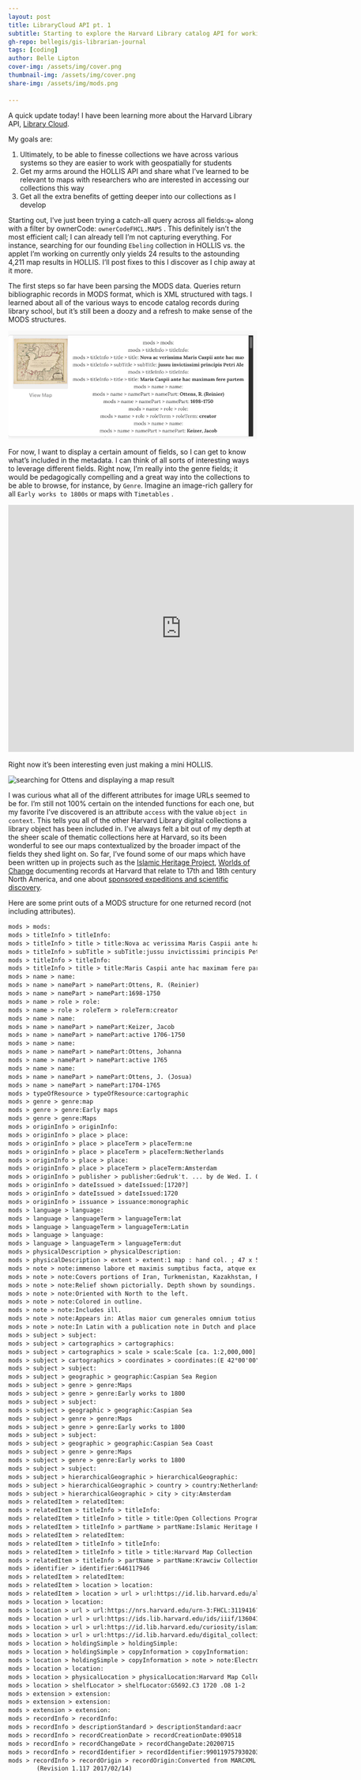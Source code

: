 ```yaml
---
layout: post
title: LibraryCloud API pt. 1
subtitle: Starting to explore the Harvard Library catalog API for working with maps
gh-repo: bellegis/gis-librarian-journal
tags: [coding]
author: Belle Lipton
cover-img: /assets/img/cover.png
thumbnail-img: /assets/img/cover.png
share-img: /assets/img/mods.png

---
```



A quick update today! I have been learning more about the Harvard Library API, [Library Cloud](https://harvardwiki.atlassian.net/wiki/spaces/LibraryStaffDoc/pages/43287734/LibraryCloud+APIs). 

My goals are:

1. Ultimately, to be able to finesse collections we have across various systems so they are easier to work with geospatially for students
2. Get my arms around the HOLLIS API and share what I’ve learned to be relevant to maps with researchers who are interested in accessing our collections this way
3. Get all the extra benefits of getting deeper into our collections as I develop

Starting out, I’ve just been trying a catch-all query across all fields:`q=` along with a filter by ownerCode: `ownerCodeFHCL.MAPS` . This definitely isn’t the most efficient call; I can already tell I’m not capturing everything. For instance, searching for our founding `Ebeling` collection in HOLLIS vs. the applet I’m working on currently only yields 24 results to the astounding 4,211 map results in HOLLIS. I’ll post fixes to this I discover as I chip away at it more.

The first steps so far have been parsing the MODS data. Queries return bibliographic records in MODS format, which is XML structured with tags. I learned about all of the various ways to encode catalog records during library school, but it’s still been a doozy and a refresh to make sense of the MODS structures.

![many hierarchical attributes about a library record](./assets/img/mods.png)

For now, I want to display a certain amount of fields, so I can get to know what’s included in the metadata. I can think of all sorts of interesting ways to leverage different fields. Right now, I’m really into the genre fields; it would be pedagogically compelling and a great way into the collections to be able to browse, for instance, by `Genre`. Imagine an image-rich gallery for all `Early works to 1800s` or maps with `Timetables` .

<iframe src="https://uv-v4.netlify.app/uv.html#?manifest=https://iiif.lib.harvard.edu/manifests/ids:482179709&c=0&m=0&cv=0&config=&locales=en-GB:English (GB),cy-GB:Cymraeg,fr-FR:Français (FR),pl-PL:Polski,sv-SE:Svenska&xywh=-246,-61,8180,5070&r=0" width="700" height="500" allowfullscreen frameborder="0"></iframe>

Right now it’s been interesting even just making a mini HOLLIS. 

![searching for Ottens and displaying a map result](./assets/img/search.gif)

I was curious what all of the different attributes for image URLs seemed to be for. I’m still not 100% certain on the intended functions for each one, but my favorite I’ve discovered is an attribute `access` with the value `object in context`. This tells you all of the other Harvard Library digital collections a library object has been included in. I’ve always felt a bit out of my depth at the sheer scale of thematic collections here at Harvard, so its been wonderful to see our maps contextualized by the broader impact of the fields they shed light on. So far, I’ve found some of our maps which have been written up in projects such as the [Islamic Heritage Project](https://curiosity.lib.harvard.edu/islamic-heritage-project?utm_source=library.harvard), [Worlds of Change](https://curiosity.lib.harvard.edu/worlds-of-change) documenting records at Harvard that relate to 17th and 18th century North America, and one about [sponsored expeditions and scientific discovery](https://library.harvard.edu/collections/expeditions-and-discoveries-sponsored-exploration-and-scientific-discovery-modern-age). 

Here are some print outs of a MODS structure for one returned record (not including attributes).


``` xml
mods > mods:
mods > titleInfo > titleInfo:
mods > titleInfo > title > title:Nova ac verissima Maris Caspii ante hac maximam fere partem nobis incogniti ac regionum adjacentium delineatio
mods > titleInfo > subTitle > subTitle:jussu invictissimi principis Petri Alexii fil. magni Russorum imperatoris
mods > titleInfo > titleInfo:
mods > titleInfo > title > title:Maris Caspii ante hac maximam fere partem nobis incogniti ac regionum adjacentium delineatio
mods > name > name:
mods > name > namePart > namePart:Ottens, R. (Reinier)
mods > name > namePart > namePart:1698-1750
mods > name > role > role:
mods > name > role > roleTerm > roleTerm:creator
mods > name > name:
mods > name > namePart > namePart:Keizer, Jacob
mods > name > namePart > namePart:active 1706-1750
mods > name > name:
mods > name > namePart > namePart:Ottens, Johanna
mods > name > namePart > namePart:active 1765
mods > name > name:
mods > name > namePart > namePart:Ottens, J. (Josua)
mods > name > namePart > namePart:1704-1765
mods > typeOfResource > typeOfResource:cartographic
mods > genre > genre:map
mods > genre > genre:Early maps
mods > genre > genre:Maps
mods > originInfo > originInfo:
mods > originInfo > place > place:
mods > originInfo > place > placeTerm > placeTerm:ne
mods > originInfo > place > placeTerm > placeTerm:Netherlands
mods > originInfo > place > place:
mods > originInfo > place > placeTerm > placeTerm:Amsterdam
mods > originInfo > publisher > publisher:Gedruk't. ... by de Wed. I. Ottens, op de Nieuwen Dyk in de Werelt kaart
mods > originInfo > dateIssued > dateIssued:[1720?]
mods > originInfo > dateIssued > dateIssued:1720
mods > originInfo > issuance > issuance:monographic
mods > language > language:
mods > language > languageTerm > languageTerm:lat
mods > language > languageTerm > languageTerm:Latin
mods > language > language:
mods > language > languageTerm > languageTerm:dut
mods > physicalDescription > physicalDescription:
mods > physicalDescription > extent > extent:1 map : hand col. ; 47 x 57 cm.
mods > note > note:immenso labore et maximis sumptibus facta, atque ex autographo in lucem edita per Reinerum Ottens geographum Amstelaedam ; Iacob Keyser sculp.
mods > note > note:Covers portions of Iran, Turkmenistan, Kazakhstan, Russia and Azerbaijan.
mods > note > note:Relief shown pictorially. Depth shown by soundings.
mods > note > note:Oriented with North to the left.
mods > note > note:Colored in outline.
mods > note > note:Includes ill.
mods > note > note:Appears in: Atlas maior cum generales omnium totius orbis regnorum rerumpubl. atque insularum tum particulares praecipuarum in iis provinciarum ducatuum comitatuum ceterarum que minorum regionum ac divisionum tabulas geographicas continens ex optimis ac novissimis quibusque variorum autorum tabulis collectus et eleganti ordine dispositus / Reiner Ottens. [1641-1729]. Vol. 7, map No. 23.
mods > note > note:In Latin with a publication note in Dutch and place names in Greek, Russian, Persian, Arabic, and Turkish in Latin script.
mods > subject > subject:
mods > subject > cartographics > cartographics:
mods > subject > cartographics > scale > scale:Scale [ca. 1:2,000,000]
mods > subject > cartographics > coordinates > coordinates:(E 42°00'00"--E 58°35'00"/N 47°55'00"--N 35°36'00").
mods > subject > subject:
mods > subject > geographic > geographic:Caspian Sea Region
mods > subject > genre > genre:Maps
mods > subject > genre > genre:Early works to 1800
mods > subject > subject:
mods > subject > geographic > geographic:Caspian Sea
mods > subject > genre > genre:Maps
mods > subject > genre > genre:Early works to 1800
mods > subject > subject:
mods > subject > geographic > geographic:Caspian Sea Coast
mods > subject > genre > genre:Maps
mods > subject > genre > genre:Early works to 1800
mods > subject > subject:
mods > subject > hierarchicalGeographic > hierarchicalGeographic:
mods > subject > hierarchicalGeographic > country > country:Netherlands
mods > subject > hierarchicalGeographic > city > city:Amsterdam
mods > relatedItem > relatedItem:
mods > relatedItem > titleInfo > titleInfo:
mods > relatedItem > titleInfo > title > title:Open Collections Program at Harvard University
mods > relatedItem > titleInfo > partName > partName:Islamic Heritage Project
mods > relatedItem > relatedItem:
mods > relatedItem > titleInfo > titleInfo:
mods > relatedItem > titleInfo > title > title:Harvard Map Collection
mods > relatedItem > titleInfo > partName > partName:Krawciw Collection
mods > identifier > identifier:646117946
mods > relatedItem > relatedItem:
mods > relatedItem > location > location:
mods > relatedItem > location > url > url:https://id.lib.harvard.edu/alma/990119757930203941/catalog
mods > location > location:
mods > location > url > url:https://nrs.harvard.edu/urn-3:FHCL:3119416?buttons=Y
mods > location > url > url:https://ids.lib.harvard.edu/ids/iiif/13604150/full/,150/0/default.jpg
mods > location > url > url:https://id.lib.harvard.edu/curiosity/islamic-heritage-project/40-990119757930203941
mods > location > url > url:https://id.lib.harvard.edu/digital_collections/990119757930203941
mods > location > holdingSimple > holdingSimple:
mods > location > holdingSimple > copyInformation > copyInformation:
mods > location > holdingSimple > copyInformation > note > note:Electronic reproduction. Cambridge, Mass. : Harvard College Library Digital Imaging Group, 2009. (Open Collections Program at Harvard University. Islamic Heritage Project). Copy digitized: XXXXX Library: [call no.].
mods > location > location:
mods > location > physicalLocation > physicalLocation:Harvard Map Collection, Harvard University
mods > location > shelfLocator > shelfLocator:G5692.C3 1720 .O8 1-2
mods > extension > extension:
mods > extension > extension:
mods > extension > extension:
mods > recordInfo > recordInfo:
mods > recordInfo > descriptionStandard > descriptionStandard:aacr
mods > recordInfo > recordCreationDate > recordCreationDate:090518
mods > recordInfo > recordChangeDate > recordChangeDate:20200715
mods > recordInfo > recordIdentifier > recordIdentifier:990119757930203941
mods > recordInfo > recordOrigin > recordOrigin:Converted from MARCXML to MODS version 3.6 using MARC21slim2MODS3-6.xsl
        (Revision 1.117 2017/02/14)

```